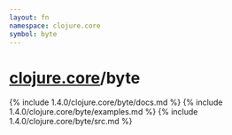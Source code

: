 ```yaml
---
layout: fn
namespace: clojure.core
symbol: byte
---
```


# [clojure.core](../)/byte

{% include 1.4.0/clojure.core/byte/docs.md %}
{% include 1.4.0/clojure.core/byte/examples.md %}
{% include 1.4.0/clojure.core/byte/src.md %}

